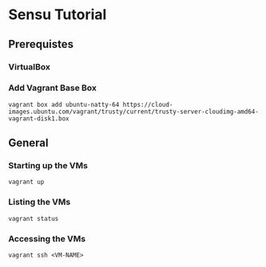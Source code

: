 # Sensu Tutorial

## Prerequistes

### VirtualBox

### Add Vagrant Base Box

```
vagrant box add ubuntu-natty-64 https://cloud-images.ubuntu.com/vagrant/trusty/current/trusty-server-cloudimg-amd64-vagrant-disk1.box
```

## General

### Starting up the VMs

```
vagrant up
```

### Listing the VMs

```
vagrant status
```

### Accessing the VMs

```
vagrant ssh <VM-NAME>
```
